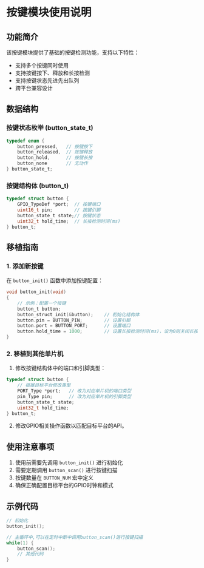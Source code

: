<!--
 * @Author: qwqb233 qwqb.zhang@gmail.com
 * @Date: 2025-05-13 21:43:34
 * @LastEditors: qwqb233 qwqb.zhang@gmail.com
 * @FilePath: \Scratch-head-1\stm32\按键模块\README.md
 * @Description: 
-->

# 按键模块使用说明

## 功能简介
该按键模块提供了基础的按键检测功能，支持以下特性：
- 支持多个按键同时使用
- 支持按键按下、释放和长按检测
- 支持按键状态先进先出队列
- 跨平台兼容设计

## 数据结构
### 按键状态枚举 (button_state_t)
```c
typedef enum {
    button_pressed,   // 按键按下
    button_released,  // 按键释放
    button_hold,      // 按键长按
    button_none       // 无动作
} button_state_t;
```

### 按键结构体 (button_t)
```c
typedef struct button {
    GPIO_TypeDef *port;  // 按键端口
    uint16_t pin;        // 按键引脚
    button_state_t state;// 按键状态
    uint32_t hold_time;  // 长按检测时间(ms)
} button_t;
```

## 移植指南

### 1. 添加新按键
在 `button_init()` 函数中添加按键配置：
```c
void button_init(void)
{
    // 示例：配置一个按键
    button_t button;
    button_struct_init(&button);    // 初始化结构体
    button.pin = BUTTON_PIN;        // 设置引脚
    button.port = BUTTON_PORT;      // 设置端口
    button.hold_time = 1000;        // 设置长按检测时间(ms)，设为0则关闭长按检测
}
```

### 2. 移植到其他单片机
1. 修改按键结构体中的端口和引脚类型：
```c
typedef struct button {
    // 根据目标平台修改类型
    PORT_Type *port;   // 改为对应单片机的端口类型
    pin_Type pin;      // 改为对应单片机的引脚类型
    button_state_t state;
    uint32_t hold_time;
} button_t;
```

2. 修改GPIO相关操作函数以匹配目标平台的API。

## 使用注意事项
1. 使用前需要先调用 `button_init()` 进行初始化
2. 需要定期调用 `button_scan()` 进行按键扫描
3. 按键数量在 `BUTTON_NUM` 宏中定义
4. 确保正确配置目标平台的GPIO时钟和模式

## 示例代码
```c
// 初始化
button_init();

// 主循环中,可以在定时中断中调用button_scan()进行按键扫描
while(1) {
    button_scan();
    // 其他代码
}
```

